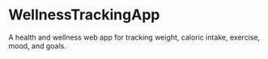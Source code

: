 # WellnessTrackingApp
A health and wellness web app for tracking weight, caloric intake, exercise, mood, and goals.
